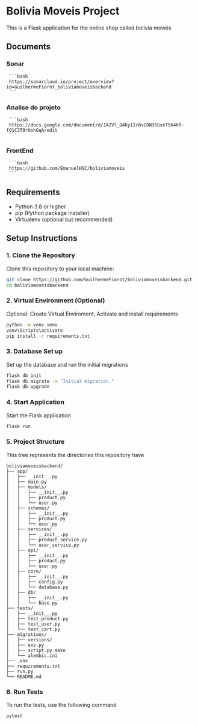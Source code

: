 # Bolivia Moveis Project

This is a Flask application for the online shop called bolivia moveis

## Documents
  ### Sonar
     ```bash
     https://sonarcloud.io/project/overview?id=GuilhermeFiorot_boliviamoveisbackend
     ```
  ### Analise do projeto
     ```bash
     https://docs.google.com/document/d/1AZVl_Q4hy1Ir8vCDW3SGxeT5K4hf-fQ1C3T9rUohGqA/edit
     ```
  ### FrontEnd
     ```bash
     https://github.com/EmanuelHSC/boliviamoveis
     ```
## Requirements

- Python 3.8 or higher
- pip (Python package installer)
- Virtualenv (optional but recommended)

## Setup Instructions

### 1. Clone the Repository

Clone this repository to your local machine:

```bash
git clone https://github.com/GuilhermeFiorot/boliviamoveisbackend.git
cd boliviamoveisbackend
```

### 2. Virtual Environment (Optional)
Optional: Create Virtual Enviroment, Activate and install requirements
```bash
python -m venv venv
venv\Scripts\activate
pip install -r requirements.txt
```

### 3. Database Set up
Set up the database and run the initial migrations
```bash
flask db init
flask db migrate -m "Initial migration."
flask db upgrade
```

### 4. Start Application
Start the Flask application
```bash
flask run
```

### 5. Project Structure
This tree represents the directories this repository have
```
boliviamoveisbackend/
├── app/
│   ├── __init__.py
│   ├── main.py
│   ├── models/
│   │   ├── __init__.py
│   │   ├── product.py
│   │   └── user.py
│   ├── schemas/
│   │   ├── __init__.py
│   │   ├── product.py
│   │   └── user.py
│   ├── services/
│   │   ├── __init__.py
│   │   ├── product_service.py
│   │   └── user_service.py
│   ├── api/
│   │   ├── __init__.py
│   │   ├── product.py
│   │   └── user.py
│   ├── core/
│   │   ├── __init__.py
│   │   ├── config.py
│   │   └── database.py
│   ├── db/
│   │   ├── __init__.py
│   │   └── base.py
├── tests/
│   ├── __init__.py
│   ├── test_product.py
│   ├── test_user.py
│   └── test_cart.py
├── migrations/
│   ├── versions/
│   ├── env.py
│   ├── script.py.mako
│   └── alembic.ini
├── .env
├── requirements.txt
├── run.py
└── README.md
```

### 6. Run Tests
To run the tests, use the following command

```bash
pytest
```
